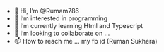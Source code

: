 - 👋 Hi, I’m @Rumam786
- 👀 I’m interested in programming
- 🌱 I’m currently learning Html and Typescript
- 💞️ I’m looking to collaborate on ...
- 📫 How to reach me ... my fb id (Ruman Sukhera)



